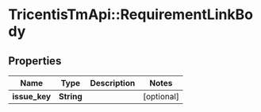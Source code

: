 # TricentisTmApi::RequirementLinkBody

## Properties
Name | Type | Description | Notes
------------ | ------------- | ------------- | -------------
**issue_key** | **String** |  | [optional] 

